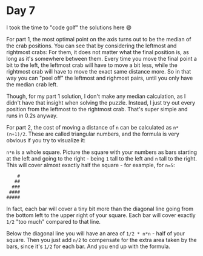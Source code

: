 # Day 7

I took the time to "code golf" the solutions here :smile:

For part 1, the most optimal point on the axis turns out to be the median of the crab positions. You
can see that by considering the leftmost and rightmost crabs: For them, it does not matter what the
final position is, as long as it's somewhere between them. Every time you move the final point a bit
to the left, the leftmost crab will have to move a bit less, while the rightmost crab will have to
move the exact same distance more. So in that way you can "peel off" the leftmost and righmost pairs,
until you only have the median crab left.

Though, for my part 1 solution, I don't make any median calculation, as I didn't have that insight
when solving the puzzle. Instead, I just try out every position from the leftmost to the rightmost
crab. That's super simple and runs in 0.2s anyway.

For part 2, the cost of moving a distance of `n`  can be calculated as `n*(n+1)/2`. These are called
triangular numbers, and the formula is very obvious if you try to visualize it:

`n*n` is a whole square. Picture the square with your numbers as bars starting at the left and going
to the right - being `1` tall to the left and `n` tall to the right. This will cover almost exactly
half the square - for example, for `n=5`:

```
    #
   ##
  ###
 ####
#####
```

In fact, each bar will cover a tiny bit more than the diagonal line going from the bottom left to the
upper right of your square. Each bar will cover exactly `1/2` "too much" compared to that line.

Below the diagonal line you will have an area of `1/2 * n*n` - half of your square. Then you just add
`n/2` to compensate for the extra area taken by the bars, since it's `1/2` for each bar. And you end
up with the formula.
